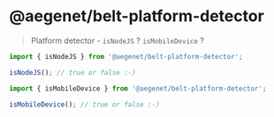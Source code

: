 # @aegenet/belt-platform-detector

> Platform detector - `isNodeJS` ? `isMobileDevice` ?

```typescript
import { isNodeJS } from '@aegenet/belt-platform-detector';

isNodeJS(); // true or false :-)
```

```typescript
import { isMobileDevice } from '@aegenet/belt-platform-detector';

isMobileDevice(); // true or false :-)
```
